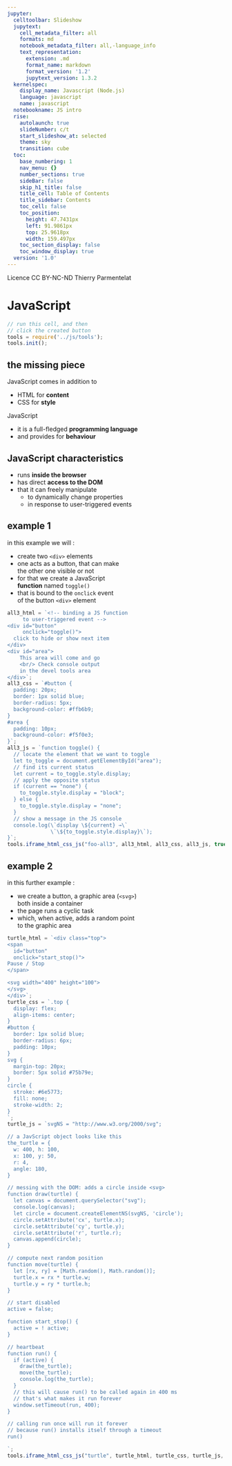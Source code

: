```yaml
---
jupyter:
  celltoolbar: Slideshow
  jupytext:
    cell_metadata_filter: all
    formats: md
    notebook_metadata_filter: all,-language_info
    text_representation:
      extension: .md
      format_name: markdown
      format_version: '1.2'
      jupytext_version: 1.3.2
  kernelspec:
    display_name: Javascript (Node.js)
    language: javascript
    name: javascript
  notebookname: JS intro
  rise:
    autolaunch: true
    slideNumber: c/t
    start_slideshow_at: selected
    theme: sky
    transition: cube
  toc:
    base_numbering: 1
    nav_menu: {}
    number_sections: true
    sideBar: false
    skip_h1_title: false
    title_cell: Table of Contents
    title_sidebar: Contents
    toc_cell: false
    toc_position:
      height: 47.7431px
      left: 91.9861px
      top: 25.9618px
      width: 159.497px
    toc_section_display: false
    toc_window_display: true
  version: '1.0'
---
```


<div class="licence">
<span>Licence CC BY-NC-ND</span>
<span>Thierry Parmentelat</span>
</div>

<!-- #region slideshow={"slide_type": ""} -->
# JavaScript
<!-- #endregion -->

```javascript
// run this cell, and then 
// click the created button
tools = require('../js/tools');
tools.init();
```

<!-- #region slideshow={"slide_type": "slide"} -->
## the missing piece
<!-- #endregion -->

JavaScript comes in addition to
* HTML for **content**
* CSS for **style**

JavaScript
* it is a full-fledged **programming language** 
* and provides for **behaviour**

<!-- #region slideshow={"slide_type": "slide"} -->
## JavaScript characteristics
<!-- #endregion -->

* runs **inside the browser**
* has direct **access to the DOM**
* that it can freely manipulate
  * to dynamically change properties 
  * in response to user-triggered events

<!-- #region slideshow={"slide_type": "slide"} -->
## example 1
<!-- #endregion -->

in this example we will :
* create two `<div>` elements
* one acts as a button, that can make  
  the other one visible or not
* for that we create a JavaScript  
  **function** named `toggle()`
* that is bound to the `onclick` event   
  of the button `<div>` element

```javascript hide_input=true slideshow={"slide_type": "slide"}
all3_html = `<!-- binding a JS function 
     to user-triggered event -->
<div id="button"
     onclick="toggle()">
  click to hide or show next item
</div>
<div id="area">
    This area will come and go
    <br/> Check console output 
    in the devel tools area
</div>`;
all3_css = `#button {
  padding: 20px;
  border: 1px solid blue;
  border-radius: 5px;
  background-color: #ffb6b9;
}
#area {
  padding: 10px;
  background-color: #f5f0e3;
}`;
all3_js = `function toggle() {
  // locate the element that we want to toggle
  let to_toggle = document.getElementById("area");
  // find its current status
  let current = to_toggle.style.display;
  // apply the opposite status
  if (current == "none") {
    to_toggle.style.display = "block";
  } else {
    to_toggle.style.display = "none";    
  }
  // show a message in the JS console
  console.log(\`display \${current} →\`
              \`\${to_toggle.style.display}\`);
}`;
tools.iframe_html_css_js("foo-all3", all3_html, all3_css, all3_js, true)
```

<!-- #region slideshow={"slide_type": "slide"} hide_input=true -->
## example 2
<!-- #endregion -->
in this further example :
* we create a button, a graphic area (`<svg>`)  
  both inside a container
* the page runs a cyclic task 
* which, when active, adds a random point  
  to the graphic area

```javascript hide_input=true slideshow={"slide_type": "slide"}
turtle_html = `<div class="top">
<span 
  id="button"
  onclick="start_stop()">
Pause / Stop
</span>

<svg width="400" height="100">
</svg>
</div>`;
turtle_css = `.top {
  display: flex;
  align-items: center;
}
#button {
  border: 1px solid blue;
  border-radius: 6px;
  padding: 10px;
}
svg {
  margin-top: 20px;
  border: 5px solid #75b79e;
}
circle {
  stroke: #6e5773; 
  fill: none;
  stroke-width: 2;
}
`;
turtle_js = `svgNS = "http://www.w3.org/2000/svg";

// a JavScript object looks like this
the_turtle = {
  w: 400, h: 100, 
  x: 100, y: 50,
  r: 4,
  angle: 180,
}

// messing with the DOM: adds a circle inside <svg>
function draw(turtle) {
  let canvas = document.querySelector("svg");
  console.log(canvas);
  let circle = document.createElementNS(svgNS, 'circle');
  circle.setAttribute('cx', turtle.x);
  circle.setAttribute('cy', turtle.y);
  circle.setAttribute('r', turtle.r);
  canvas.append(circle);
}

// compute next random position
function move(turtle) {
  let [rx, ry] = [Math.random(), Math.random()];
  turtle.x = rx * turtle.w;
  turtle.y = ry * turtle.h;
}

// start disabled
active = false;

function start_stop() {
  active = ! active;
}

// heartbeat
function run() {
  if (active) {
    draw(the_turtle);
    move(the_turtle);
    console.log(the_turtle);
  }
  // this will cause run() to be called again in 400 ms
  // that's what makes it run forever
  window.setTimeout(run, 400);
}

// calling run once will run it forever
// because run() installs itself through a timeout 
run()

`;
tools.iframe_html_css_js("turtle", turtle_html, turtle_css, turtle_js, true)
```

```javascript

```
